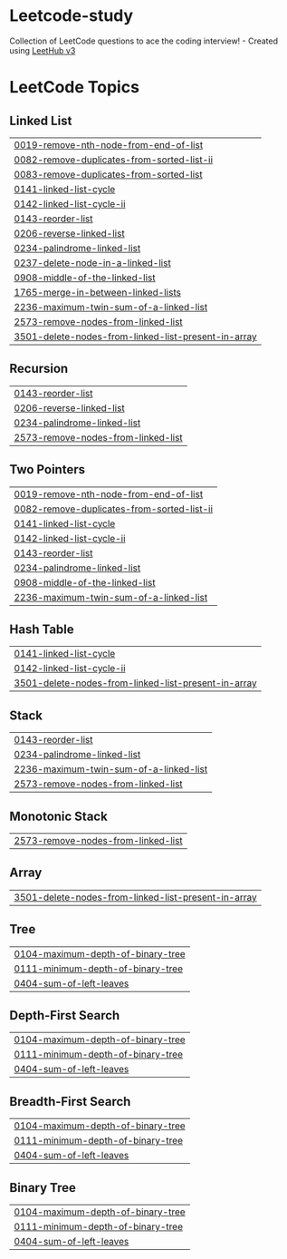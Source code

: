 # Leetcode-study
Collection of LeetCode questions to ace the coding interview! - Created using [LeetHub v3](https://github.com/raphaelheinz/LeetHub-3.0)

<!---LeetCode Topics Start-->
# LeetCode Topics
## Linked List
|  |
| ------- |
| [0019-remove-nth-node-from-end-of-list](https://github.com/mersault18/Leetcode-study/tree/master/0019-remove-nth-node-from-end-of-list) |
| [0082-remove-duplicates-from-sorted-list-ii](https://github.com/mersault18/Leetcode-study/tree/master/0082-remove-duplicates-from-sorted-list-ii) |
| [0083-remove-duplicates-from-sorted-list](https://github.com/mersault18/Leetcode-study/tree/master/0083-remove-duplicates-from-sorted-list) |
| [0141-linked-list-cycle](https://github.com/mersault18/Leetcode-study/tree/master/0141-linked-list-cycle) |
| [0142-linked-list-cycle-ii](https://github.com/mersault18/Leetcode-study/tree/master/0142-linked-list-cycle-ii) |
| [0143-reorder-list](https://github.com/mersault18/Leetcode-study/tree/master/0143-reorder-list) |
| [0206-reverse-linked-list](https://github.com/mersault18/Leetcode-study/tree/master/0206-reverse-linked-list) |
| [0234-palindrome-linked-list](https://github.com/mersault18/Leetcode-study/tree/master/0234-palindrome-linked-list) |
| [0237-delete-node-in-a-linked-list](https://github.com/mersault18/Leetcode-study/tree/master/0237-delete-node-in-a-linked-list) |
| [0908-middle-of-the-linked-list](https://github.com/mersault18/Leetcode-study/tree/master/0908-middle-of-the-linked-list) |
| [1765-merge-in-between-linked-lists](https://github.com/mersault18/Leetcode-study/tree/master/1765-merge-in-between-linked-lists) |
| [2236-maximum-twin-sum-of-a-linked-list](https://github.com/mersault18/Leetcode-study/tree/master/2236-maximum-twin-sum-of-a-linked-list) |
| [2573-remove-nodes-from-linked-list](https://github.com/mersault18/Leetcode-study/tree/master/2573-remove-nodes-from-linked-list) |
| [3501-delete-nodes-from-linked-list-present-in-array](https://github.com/mersault18/Leetcode-study/tree/master/3501-delete-nodes-from-linked-list-present-in-array) |
## Recursion
|  |
| ------- |
| [0143-reorder-list](https://github.com/mersault18/Leetcode-study/tree/master/0143-reorder-list) |
| [0206-reverse-linked-list](https://github.com/mersault18/Leetcode-study/tree/master/0206-reverse-linked-list) |
| [0234-palindrome-linked-list](https://github.com/mersault18/Leetcode-study/tree/master/0234-palindrome-linked-list) |
| [2573-remove-nodes-from-linked-list](https://github.com/mersault18/Leetcode-study/tree/master/2573-remove-nodes-from-linked-list) |
## Two Pointers
|  |
| ------- |
| [0019-remove-nth-node-from-end-of-list](https://github.com/mersault18/Leetcode-study/tree/master/0019-remove-nth-node-from-end-of-list) |
| [0082-remove-duplicates-from-sorted-list-ii](https://github.com/mersault18/Leetcode-study/tree/master/0082-remove-duplicates-from-sorted-list-ii) |
| [0141-linked-list-cycle](https://github.com/mersault18/Leetcode-study/tree/master/0141-linked-list-cycle) |
| [0142-linked-list-cycle-ii](https://github.com/mersault18/Leetcode-study/tree/master/0142-linked-list-cycle-ii) |
| [0143-reorder-list](https://github.com/mersault18/Leetcode-study/tree/master/0143-reorder-list) |
| [0234-palindrome-linked-list](https://github.com/mersault18/Leetcode-study/tree/master/0234-palindrome-linked-list) |
| [0908-middle-of-the-linked-list](https://github.com/mersault18/Leetcode-study/tree/master/0908-middle-of-the-linked-list) |
| [2236-maximum-twin-sum-of-a-linked-list](https://github.com/mersault18/Leetcode-study/tree/master/2236-maximum-twin-sum-of-a-linked-list) |
## Hash Table
|  |
| ------- |
| [0141-linked-list-cycle](https://github.com/mersault18/Leetcode-study/tree/master/0141-linked-list-cycle) |
| [0142-linked-list-cycle-ii](https://github.com/mersault18/Leetcode-study/tree/master/0142-linked-list-cycle-ii) |
| [3501-delete-nodes-from-linked-list-present-in-array](https://github.com/mersault18/Leetcode-study/tree/master/3501-delete-nodes-from-linked-list-present-in-array) |
## Stack
|  |
| ------- |
| [0143-reorder-list](https://github.com/mersault18/Leetcode-study/tree/master/0143-reorder-list) |
| [0234-palindrome-linked-list](https://github.com/mersault18/Leetcode-study/tree/master/0234-palindrome-linked-list) |
| [2236-maximum-twin-sum-of-a-linked-list](https://github.com/mersault18/Leetcode-study/tree/master/2236-maximum-twin-sum-of-a-linked-list) |
| [2573-remove-nodes-from-linked-list](https://github.com/mersault18/Leetcode-study/tree/master/2573-remove-nodes-from-linked-list) |
## Monotonic Stack
|  |
| ------- |
| [2573-remove-nodes-from-linked-list](https://github.com/mersault18/Leetcode-study/tree/master/2573-remove-nodes-from-linked-list) |
## Array
|  |
| ------- |
| [3501-delete-nodes-from-linked-list-present-in-array](https://github.com/mersault18/Leetcode-study/tree/master/3501-delete-nodes-from-linked-list-present-in-array) |
## Tree
|  |
| ------- |
| [0104-maximum-depth-of-binary-tree](https://github.com/mersault18/Leetcode-study/tree/master/0104-maximum-depth-of-binary-tree) |
| [0111-minimum-depth-of-binary-tree](https://github.com/mersault18/Leetcode-study/tree/master/0111-minimum-depth-of-binary-tree) |
| [0404-sum-of-left-leaves](https://github.com/mersault18/Leetcode-study/tree/master/0404-sum-of-left-leaves) |
## Depth-First Search
|  |
| ------- |
| [0104-maximum-depth-of-binary-tree](https://github.com/mersault18/Leetcode-study/tree/master/0104-maximum-depth-of-binary-tree) |
| [0111-minimum-depth-of-binary-tree](https://github.com/mersault18/Leetcode-study/tree/master/0111-minimum-depth-of-binary-tree) |
| [0404-sum-of-left-leaves](https://github.com/mersault18/Leetcode-study/tree/master/0404-sum-of-left-leaves) |
## Breadth-First Search
|  |
| ------- |
| [0104-maximum-depth-of-binary-tree](https://github.com/mersault18/Leetcode-study/tree/master/0104-maximum-depth-of-binary-tree) |
| [0111-minimum-depth-of-binary-tree](https://github.com/mersault18/Leetcode-study/tree/master/0111-minimum-depth-of-binary-tree) |
| [0404-sum-of-left-leaves](https://github.com/mersault18/Leetcode-study/tree/master/0404-sum-of-left-leaves) |
## Binary Tree
|  |
| ------- |
| [0104-maximum-depth-of-binary-tree](https://github.com/mersault18/Leetcode-study/tree/master/0104-maximum-depth-of-binary-tree) |
| [0111-minimum-depth-of-binary-tree](https://github.com/mersault18/Leetcode-study/tree/master/0111-minimum-depth-of-binary-tree) |
| [0404-sum-of-left-leaves](https://github.com/mersault18/Leetcode-study/tree/master/0404-sum-of-left-leaves) |
<!---LeetCode Topics End-->
